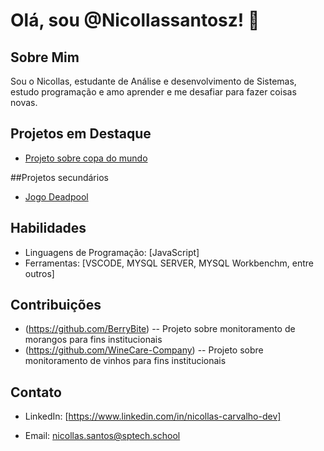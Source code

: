 # Olá, sou @Nicollassantosz! 👋

## Sobre Mim

Sou o Nicollas, estudante de Análise e desenvolvimento de Sistemas, estudo programação e amo aprender e me desafiar para fazer coisas novas.

## Projetos em Destaque

- [Projeto sobre copa do mundo](https://github.com/Nicollassantosz/Projeto-individual.git)

##Projetos secundários

- [Jogo Deadpool](https://github.com/Nicollassantosz/projeto-jogo.git)

## Habilidades

- Linguagens de Programação: [JavaScript]
- Ferramentas: [VSCODE, MYSQL SERVER, MYSQL Workbenchm, entre outros]


## Contribuições

- (https://github.com/BerryBite)  -- Projeto sobre monitoramento de morangos para fins institucionais
- (https://github.com/WineCare-Company) -- Projeto sobre monitoramento de vinhos para fins institucionais


## Contato

- LinkedIn: [https://www.linkedin.com/in/nicollas-carvalho-dev]

- Email: nicollas.santos@sptech.school

